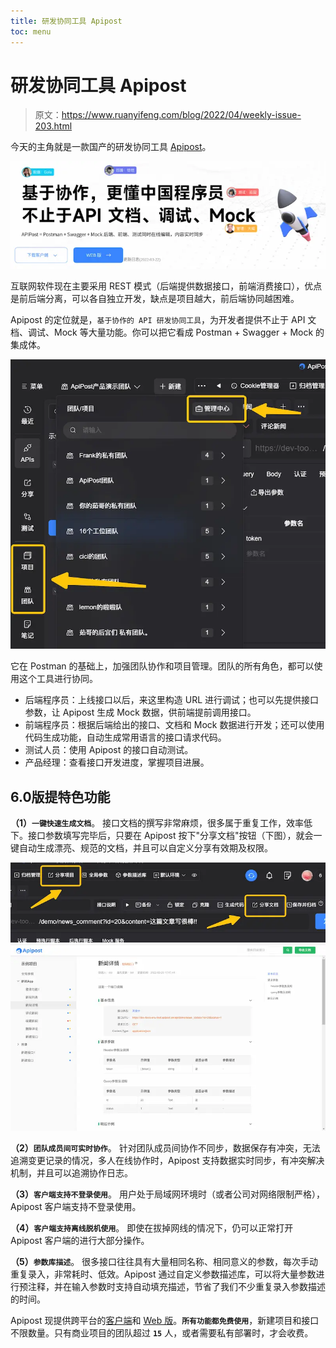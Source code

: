 ```yaml
---
title: 研发协同工具 Apipost
toc: menu
---
```


# 研发协同工具 Apipost

> 原文：<https://www.ruanyifeng.com/blog/2022/04/weekly-issue-203.html>

今天的主角就是一款国产的研发协同工具 [Apipost](https://www.apipost.cn/?utm_source=10031)。

![](./apipost/bg2022032702.webp)

互联网软件现在主要采用 REST 模式（后端提供数据接口，前端消费接口），优点是前后端分离，可以各自独立开发，缺点是项目越大，前后端协同越困难。

Apipost 的定位就是，`基于协作的 API 研发协同工具`，为开发者提供不止于 API 文档、调试、Mock 等大量功能。你可以把它看成 Postman + Swagger + Mock 的集成体。

![](./apipost/bg2022041207.webp)

它在 Postman 的基础上，加强团队协作和项目管理。团队的所有角色，都可以使用这个工具进行协同。

- 后端程序员：上线接口以后，来这里构造 URL 进行调试；也可以先提供接口参数，让 Apipost 生成 Mock 数据，供前端提前调用接口。
- 前端程序员：根据后端给出的接口、文档和 Mock 数据进行开发；还可以使用代码生成功能，自动生成常用语言的接口请求代码。
- 测试人员：使用 Apipost 的接口自动测试。
- 产品经理：查看接口开发进度，掌握项目进展。

## 6.0版提特色功能

**（1）`一键快速生成文档`**。 接口文档的撰写非常麻烦，很多属于重复工作，效率低下。接口参数填写完毕后，只要在 Apipost 按下"分享文档"按钮（下图），就会一键自动生成漂亮、规范的文档，并且可以自定义分享有效期及权限。

![](./apipost/bg2022041208.webp)
![](./apipost/bg2022041209.webp)

**（2）`团队成员间可实时协作`**。 针对团队成员间协作不同步，数据保存有冲突，无法追溯变更记录的情况，多人在线协作时，Apipost 支持数据实时同步，有冲突解决机制，并且可以追溯协作日志。

**（3）`客户端支持不登录使用`**。 用户处于局域网环境时（或者公司对网络限制严格），Apipost 客户端支持不登录使用。

**（4）`客户端支持离线脱机使用`**。 即使在拔掉网线的情况下，仍可以正常打开 Apipost 客户端的进行大部分操作。

**（5）`参数库描述`**。 很多接口往往具有大量相同名称、相同意义的参数，每次手动重复录入，非常耗时、低效。Apipost 通过自定义参数描述库，可以将大量参数进行预注释，并在输入参数时支持自动填充描述，节省了我们不少重复录入参数描述的时间。

Apipost 现提供跨平台的[客户端](https://www.apipost.cn/download.html)和 [Web 版](https://console.apipost.cn/register)。**`所有功能都免费使用`**，新建项目和接口不限数量。只有商业项目的团队超过 **`15`** 人，或者需要私有部署时，才会收费。
